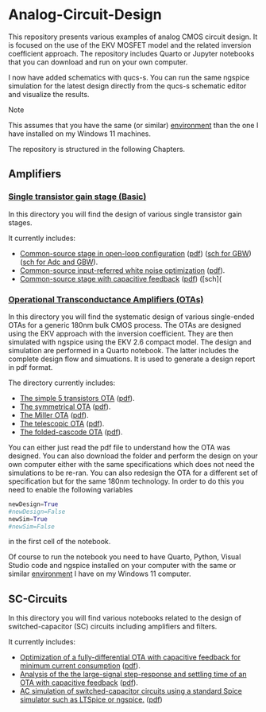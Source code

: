 # Analog-Circuit-Design

This repository presents various examples of analog CMOS circuit design. It is focused on the use of the EKV MOSFET model and the related inversion coefficient approach. The repository includes Quarto or Jupyter notebooks that you can download and run on your own computer.

I now have added schematics with qucs-s. You can run the same ngspice simulation for the latest design directly from the qucs-s schematic editor and visualize the results.

> [!NOTE]
> This assumes that you have the same (or similar) [environment](Installation.md) than the one I have installed on my Windows 11 machines.

The repository is structured in the following Chapters.

## Amplifiers

### [Single transistor gain stage (Basic)](Amplifiers/Basic/)

In this directory you will find the design of various single transistor gain stages.

It currently includes:
* [Common-source stage in open-loop configuration](Amplifiers/Basic/CS%20OL%20Optimization/) ([pdf](Amplifiers/Basic/CS%20OL%20Optimization/CS_OL_optimization_with_CF.pdf)) ([sch for GBW](Amplifiers/Basic/CS%20OL%20Optimization/Simulations/qucs-s/Optimization%20for%20GBW/)) ([sch for Adc and GBW](Amplifiers/Basic/CS%20OL%20Optimization/Simulations/qucs-s/Optimization%20for%20Adc%20and%20GBW)).
* [Common-source input-referred white noise optimization](Amplifiers/Basic/CS%20OL%20Noise%20Optimization) ([pdf](Amplifiers/Basic/CS%20OL%20Noise%20Optimization/CS_OL_noise_optimization.pdf)).
* [Common-source stage with capacitive feedback](Amplifiers/Basic/CS%20CL%20Optimization/) ([pdf](Amplifiers/Basic/CS%20CL%20Optimization/CS_CL_optimization.pdf)) ([sch](


### [Operational Transconductance Amplifiers (OTAs)](Amplifiers/OTAs/)

In this directory you will find the systematic design of various single-ended OTAs for a generic 180nm bulk CMOS process. The OTAs are designed using the EKV approach with the inversion coefficient. They are then simulated with ngspice using the EKV 2.6 compact model. The design and simulation are performed in a Quarto notebook. The latter includes the complete design flow and simuations. It is used to generate a design report in pdf format.

The directory currently includes:
* [The simple 5 transistors OTA](Amplifiers/OTAs/Simple%20OTA/) ([pdf](Amplifiers/OTAs/Simple%20OTA/Simple_OTA.pdf)).
* [The symmetrical OTA](Amplifiers/OTAs/Symmetrical%20OTA/) ([pdf](Amplifiers/OTAs/Symmetrical%20OTA/Symmetrical_OTA.pdf)).
* [The Miller OTA](Amplifiers/OTAs/Miller%20OTA/) ([pdf](Amplifiers/OTAs/Miller%20OTA/Miller_OTA.pdf)).
* [The telescopic OTA](Amplifiers/OTAs/Telescopic%20OTA/) ([pdf](Amplifiers/OTAs/Telescopic%20OTA/Telescopic_OTA.pdf)).
* [The folded-cascode OTA](Amplifiers/OTAs/Folded%20Cascode%20OTA/) ([pdf](Amplifiers/OTAs/Folded%20Cascode%20OTA/Folded_cascode_OTA.pdf)).

You can either just read the pdf file to understand how the OTA was designed. You can also download the folder and perform the design on your own computer either with the same specifications which does not need the simulations to be re-ran. You can also redesign the OTA for a different set of specification but for the same 180nm technology. In order to do this you need to enable the following variables  
```python
newDesign=True  
#newDesign=False  
newSim=True  
#newSim=False  
```
in the first cell of the notebook.

Of course to run the notebook you need to have Quarto, Python, Visual Studio code and ngspice installed on your computer with the same or similar [environment](Installation.md) I have on my Windows 11 computer.

## SC-Circuits

In this directory you will find various notebooks related to the design of switched-capacitor (SC) circuits including amplifiers and filters.

It currently includes:
* [Optimization of a fully-differential OTA with capacitive feedback for minimum current consumption](SC-Circuits/OTA%20with%20Capacitive%20Feedback/) ([pdf](SC-Circuits/OTA%20with%20Capacitive%20Feedback//OTA_with_capacitive_feedback.pdf)).
* [Analysis of the the large-signal step-response and settling time of an OTA with capacitive feedback](SC-Circuits/Large-signal%20Step%20Response/) ([pdf](SC-Circuits/Large-signal%20Step%20Response/Large_signal_step_response.pdf)).
* [AC simulation of switched-capacitor circuits using a standard Spice simulator such as LTSpice or ngspice.](SC-Circuits/Simulation%20of%20SC%20Circuits/) ([pdf](SC-Circuits/Simulation%20of%20SC%20Circuits/SCC_simulation.pdf))

